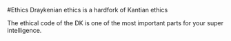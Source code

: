#Ethics
Draykenian ethics is a hardfork of Kantian ethics

The ethical code of the DK is one of the most important parts for your super intelligence.
